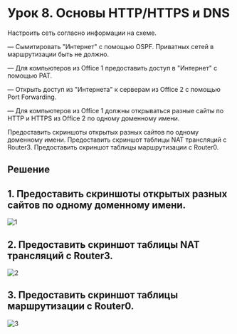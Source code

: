 # Урок 8. Основы HTTP/HTTPS и DNS
Настроить сеть согласно информации на схеме.

— Сымитировать "Интернет" с помощью OSPF. Приватных сетей в маршрутизации быть не должно.

— Для компьютеров из Office 1 предоставить доступ в "Интернет" с помощью PAT.

— Открыть доступ из "Интернета" к серверам из Office 2 c помощью Port Forwarding.

— Для компьютеров из Office 1 должны открываться разные сайты по HTTP и HTTPS из Office 2 по одному доменному имени.

Предоставить скриншоты открытых разных сайтов по одному доменному имени.
Предоставить скриншот таблицы NAT трансляций с Router3.
Предоставить скриншот таблицы маршрутизации с Router0.

## Решение

## 1. Предоставить скриншоты открытых разных сайтов по одному доменному имени.
![1](https://github.com/user-attachments/assets/7d2e11c9-b572-4cc0-89b3-1b938ef76596)
## 2. Предоставить скриншот таблицы NAT трансляций с Router3.
![2](https://github.com/user-attachments/assets/b242dff7-d008-4a75-9399-bbf2296d9cdc)
## 3. Предоставить скриншот таблицы маршрутизации с Router0.
![3](https://github.com/user-attachments/assets/d0d264c9-e872-4f12-b991-cea41d3942cf)








